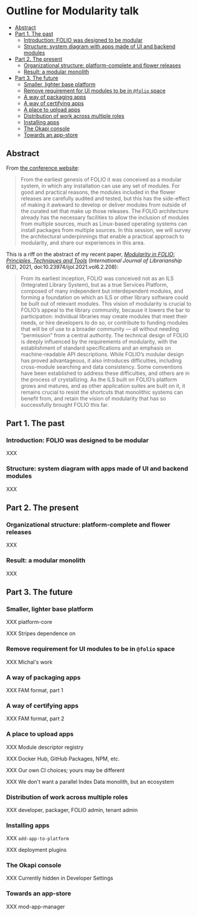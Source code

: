 # Outline for Modularity talk

<!-- md2toc -l 2 modularity-outline.md -->
* [Abstract](#abstract)
* [Part 1. The past](#part-1-the-past)
    * [Introduction: FOLIO was designed to be modular](#introduction-folio-was-designed-to-be-modular)
    * [Structure: system diagram with apps made of UI and backend modules](#structure-system-diagram-with-apps-made-of-ui-and-backend-modules)
* [Part 2. The present](#part-2-the-present)
    * [Organizational structure: platform-complete and flower releases](#organizational-structure-platform-complete-and-flower-releases)
    * [Result: a modular monolith](#result-a-modular-monolith)
* [Part 3. The future](#part-3-the-future)
    * [Smaller, lighter base platform](#smaller-lighter-base-platform)
    * [Remove requirement for UI modules to be in `@folio` space](#remove-requirement-for-ui-modules-to-be-in-folio-space)
    * [A way of packaging apps](#a-way-of-packaging-apps)
    * [A way of certifying apps](#a-way-of-certifying-apps)
    * [A place to upload apps](#a-place-to-upload-apps)
    * [Distribution of work across multiple roles](#distribution-of-work-across-multiple-roles)
    * [Installing apps](#installing-apps)
    * [The Okapi console](#the-okapi-console)
    * [Towards an app-store](#towards-an-app-store)


## Abstract

From [the conference website](https://wolfcon2022.sched.com/event/14ANV/folio-modularity-in-practice-seamless-deployment-of-modules-from-multiple-sources):

> From the earliest genesis of FOLIO it was conceived as a modular system, in which any installation can use any set of modules. For good and practical reasons, the modules included in the flower releases are carefully audited and tested, but this has the side-effect of making it awkward to develop or deliver modules from outside of the curated set that make up those releases. The FOLIO architecture already has the necessary facilities to allow the inclusion of modules from multiple sources, much as Linux-based operating systems can install packages from multiple sources. In this session, we will survey the architectural underpinnings that enable a practical approach to modularity, and share our experiences in this area.

This is a riff on the abstract of my recent paper, [_Modularity in FOLIO: Principles, Techniques and Tools_](https://journal.calaijol.org/index.php/ijol/article/view/208) (_International Journal of Librarianship_ 6(2), 2021, doi:10.23974/ijol.2021.vol6.2.208):

> From its earliest inception, FOLIO was conceived not as an ILS (Integrated Library System), but as a true Services Platform, composed of many independent but interdependent modules, and forming a foundation on which an ILS or other library software could be built out of relevant modules. This vision of modularity is crucial to FOLIO’s appeal to the library community, because it lowers the bar to participation: individual libraries may create modules that meet their needs, or hire developers to do so, or contribute to funding modules that will be of use to a broader community — all without needing “permission” from a central authority. The technical design of FOLIO is deeply influenced by the requirements of modularity, with the establishment of standard specifications and an emphasis on machine-readable API descriptions. While FOLIO’s modular design has proved advantageous, it also introduces difficulties, including cross-module searching and data consistency. Some conventions have been established to address these difficulties, and others are in the process of crystallizing. As the ILS built on FOLIO’s platform grows and matures, and as other application suites are built on it, it remains crucial to resist the shortcuts that monolithic systems can benefit from, and retain the vision of modularity that has so successfully brought FOLIO this far.



## Part 1. The past


### Introduction: FOLIO was designed to be modular

XXX


### Structure: system diagram with apps made of UI and backend modules

XXX



## Part 2. The present


### Organizational structure: platform-complete and flower releases

XXX


### Result: a modular monolith

XXX



## Part 3. The future


### Smaller, lighter base platform

XXX platform-core

XXX Stripes dependence on


### Remove requirement for UI modules to be in `@folio` space

XXX Michal's work


### A way of packaging apps

XXX FAM format, part 1


### A way of certifying apps

XXX FAM format, part 2


### A place to upload apps

XXX Module descriptor registry

XXX Docker Hub, GitHub Packages, NPM, etc.

XXX Our own CI choices; yours may be different

XXX We don't want a parallel Index Data monolith, but an ecosystem

### Distribution of work across multiple roles

XXX developer, packager, FOLIO admin, tenant admin


### Installing apps

XXX `add-app-to-platform`

XXX deployment plugins


### The Okapi console

XXX Currently hidden in Developer Settings


### Towards an app-store

XXX mod-app-manager


